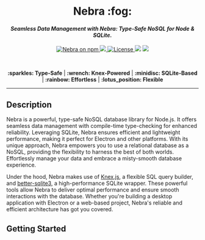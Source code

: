 <div align="center">
  <h1>Nebra :fog:</h1>
  <h4><i>Seamless Data Management with Nebra: Type-Safe NoSQL for Node & SQLite.</i></h4>
  <a href="https://www.npmjs.com/nebra" rel="nofollow">
    <img alt="Nebra on npm" src="https://img.shields.io/npm/v/nebra.svg?logo=npm&amp;logoColor=fff&amp;label=NPM+package&amp;color=f59e0b" style="max-width: 100%;">
  </a>
  <a href="https://github.com/aerotoad/nebra/actions/workflows/ci.yml">
    <img src="https://github.com/aerotoad/nebra/actions/workflows/ci.yml/badge.svg">
  </a>
  <a href="https://github.com/aerotoad/nebra/blob/main/LICENSE">
    <img alt="License" src="https://img.shields.io/github/license/aerotoad/nebra">
  </a>
  <img src="https://img.shields.io/badge/Project%20Status-Alpha-yellow?logo=git&amp;logoColor=white" style="max-width: 100%;">
  <a href="https://github.com/aerotoad/nebra/blob/main/CONTRIBUTING.md">
    <img src="https://img.shields.io/badge/PRs-welcome-brightgreen.svg" style="max-width: 100%;">
  </a>

  &nbsp;

  <p align="center" dir="auto">
    <b>:sparkles: Type-Safe</b> |
    <b>:wrench: Knex-Powered</b> |
    <b>:minidisc: SQLite-Based</b> |
    <b>:rainbow: Effortless</b> |
    <b>:lotus_position: Flexible</b>
  </p>

  <hr />
</div>

## Description
Nebra is a powerful, type-safe NoSQL database library for Node.js. It offers seamless data management with compile-time type-checking for enhanced reliability. Leveraging SQLite, Nebra ensures efficient and lightweight performance, making it perfect for Electron and other platforms. With its unique approach, Nebra empowers you to use a relational database as a NoSQL, providing the flexibility to harness the best of both worlds. Effortlessly manage your data and embrace a misty-smooth database experience.

Under the hood, Nebra makes use of [Knex.js](https://knexjs.org/), a flexible SQL query builder, and [better-sqlite3](https://github.com/WiseLibs/better-sqlite3), a high-performance SQLite wrapper. These powerful tools allow Nebra to deliver optimal performance and ensure smooth interactions with the database. Whether you're building a desktop application with Electron or a web-based project, Nebra's reliable and efficient architecture has got you covered. 

## Getting Started
